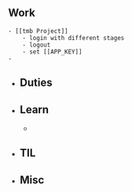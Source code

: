 ## Work
	- [[tmb Project]]
		- login with different stages
		- logout
		- set [[APP_KEY]]
	-
- ## Duties
- ## Learn
	-
- ## TIL
- ## Misc
